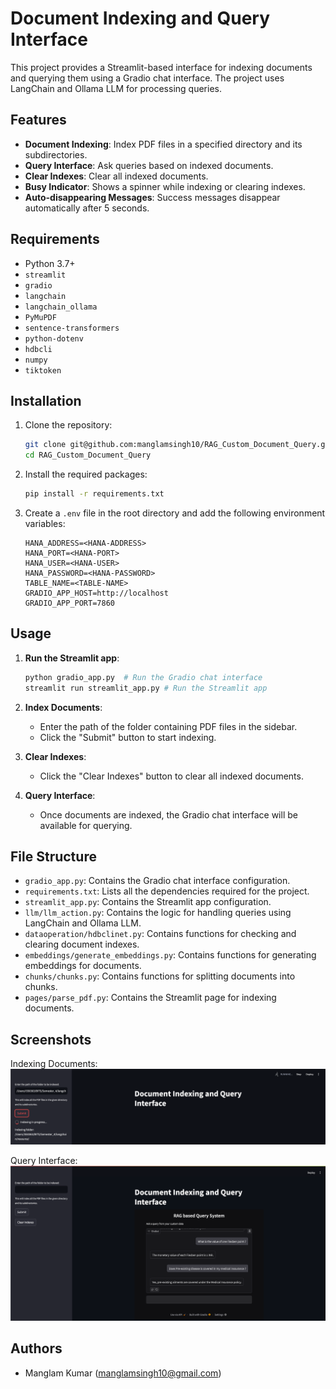 # Document Indexing and Query Interface

This project provides a Streamlit-based interface for indexing documents and querying them using a Gradio chat interface. The project uses LangChain and Ollama LLM for processing queries.

## Features

- **Document Indexing**: Index PDF files in a specified directory and its subdirectories.
- **Query Interface**: Ask queries based on indexed documents.
- **Clear Indexes**: Clear all indexed documents.
- **Busy Indicator**: Shows a spinner while indexing or clearing indexes.
- **Auto-disappearing Messages**: Success messages disappear automatically after 5 seconds.

## Requirements

- Python 3.7+
- `streamlit`
- `gradio`
- `langchain`
- `langchain_ollama`
- `PyMuPDF`
- `sentence-transformers`
- `python-dotenv`
- `hdbcli`
- `numpy`
- `tiktoken`

## Installation

1. Clone the repository:
    ```sh
    git clone git@github.com:manglamsingh10/RAG_Custom_Document_Query.git
    cd RAG_Custom_Document_Query
    ```

2. Install the required packages:
    ```sh
    pip install -r requirements.txt
    ```

3. Create a `.env` file in the root directory and add the following environment variables:
    ```env
    HANA_ADDRESS=<HANA-ADDRESS>
    HANA_PORT=<HANA-PORT>
    HANA_USER=<HANA-USER>
    HANA_PASSWORD=<HANA-PASSWORD>
    TABLE_NAME=<TABLE-NAME>
    GRADIO_APP_HOST=http://localhost
    GRADIO_APP_PORT=7860
    ```

## Usage

1. **Run the Streamlit app**:
    ```sh
    python gradio_app.py  # Run the Gradio chat interface
    streamlit run streamlit_app.py # Run the Streamlit app
    ```

2. **Index Documents**:
    - Enter the path of the folder containing PDF files in the sidebar.
    - Click the "Submit" button to start indexing.

3. **Clear Indexes**:
    - Click the "Clear Indexes" button to clear all indexed documents.

4. **Query Interface**:
    - Once documents are indexed, the Gradio chat interface will be available for querying.

## File Structure

- `gradio_app.py`: Contains the Gradio chat interface configuration.
- `requirements.txt`: Lists all the dependencies required for the project.
- `streamlit_app.py`: Contains the Streamlit app configuration.
- `llm/llm_action.py`: Contains the logic for handling queries using LangChain and Ollama LLM.
- `dataoperation/hdbclinet.py`: Contains functions for checking and clearing document indexes.
- `embeddings/generate_embeddings.py`: Contains functions for generating embeddings for documents.
- `chunks/chunks.py`: Contains functions for splitting documents into chunks.
- `pages/parse_pdf.py`: Contains the Streamlit page for indexing documents.

## Screenshots
Indexing Documents:
![img.png](img.png)


Query Interface:
![img_1.png](img_1.png)


## Authors

- Manglam Kumar (manglamsingh10@gmail.com)
